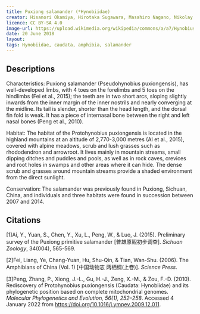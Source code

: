 ```yaml
---
title: Puxiong salamander (*Hynobiidae)
creator: Hisanori Okamiya, Hirotaka Sugawara, Masahiro Nagano, Nikolay A. Poyarkov
licence: CC BY-SA 4.0
image-url: https://upload.wikimedia.org/wikipedia/commons/a/a7/Hynobius_fossigenus.png
date: 20 June 2018
layout: 
tags: Hynobiidae, caudata, amphibia, salamander
---
```

## Descriptions
Characteristics: Puxiong salamander (Pseudohynobius puxiongensis), has well-developed limbs, with 4 toes on the forelimbs and 5 toes on the hindlimbs (Fei et al., 2015); the teeth are in two short arcs, sloping slightly inwards from the inner margin of the inner nostrils and nearly converging at the midline. Its tail is slender, shorter than the head length, and the dorsal fin fold is weak. It has a piece of internasal bone between the right and left nasal bones (Peng et al., 2010). 

Habitat: The habitat of the Protohynobius puxiongensis is located in the highland mountains at an altitude of 2,770-3,000 metres (AI et al., 2015), covered with alpine meadows, scrub and lush grasses such as rhododendron and arrowroot. It lives mainly in mountain streams, small dipping ditches and puddles and pools, as well as in rock caves, crevices and root holes in swamps and other areas where it can hide. The dense scrub and grasses around mountain streams provide a shaded environment from the direct sunlight. 

Conservation: The salamander was previously found in Puxiong, Sichuan, China, and individuals and three habitats were found in succession between 2007 and 2014.

## Citations
[1]Ai, Y., Yuan, S., Chen, Y., Xu, L., Peng, W., & Luo, J. (2015). Preliminary survey of the Puxiong primitive salamander [普雄原鲵初步调查]. _Sichuan Zoology_, 34(004), 565-569.

[2]Fei, Liang, Ye, Chang-Yuan, Hu, Shu-Qin, & Tian, Wan-Shu. (2006). The Amphibians of China (Vol. 1) [中国动物志 两栖纲(上卷)]. _Science Press_.

[3]Peng, Zhang, P., Xiong, J.-L., Gu, H.-J., Zeng, X.-M., & Zou, F.-D. (2010). Rediscovery of Protohynobius puxiongensis (Caudata: Hynobiidae) and its phylogenetic position based on complete mitochondrial genomes. _Molecular Phylogenetics and Evolution, 56(1), 252–258_. Accessed 4 January 2022 from https://doi.org/10.1016/j.ympev.2009.12.011.

